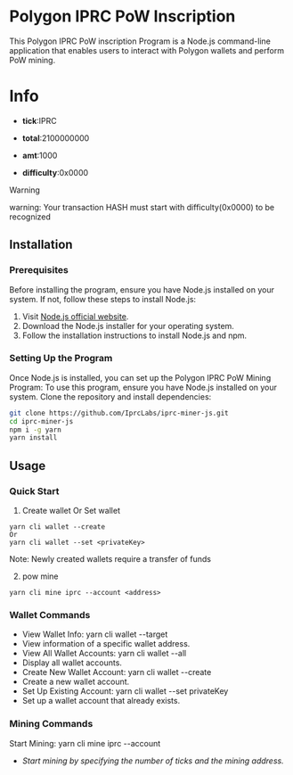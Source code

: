 # Polygon IPRC PoW Inscription

This Polygon IPRC PoW inscription Program is a Node.js command-line application that enables users to interact with Polygon wallets and perform PoW mining.

# Info
- **tick**:IPRC

- **total**:2100000000

- **amt**:1000

- **difficulty**:0x0000
    
> [!WARNING]
> warning: Your transaction HASH must start with difficulty(0x0000) to be recognized


## Installation

### Prerequisites

Before installing the program, ensure you have Node.js installed on your system. If not, follow these steps to install Node.js:

1. Visit [Node.js official website](https://nodejs.org/).
2. Download the Node.js installer for your operating system.
3. Follow the installation instructions to install Node.js and npm.

### Setting Up the Program

Once Node.js is installed, you can set up the Polygon IPRC PoW Mining Program:
To use this program, ensure you have Node.js installed on your system. Clone the repository and install dependencies:

```bash
git clone https://github.com/IprcLabs/iprc-miner-js.git
cd iprc-miner-js
npm i -g yarn
yarn install
```

## Usage

### Quick Start

1. Create wallet Or Set wallet

```shell
yarn cli wallet --create
Or
yarn cli wallet --set <privateKey>
```

Note: Newly created wallets require a transfer of funds

2. pow mine

```shell
yarn cli mine iprc --account <address>
```



### Wallet Commands

- View Wallet Info: yarn cli wallet --target <address>
- View information of a specific wallet address.
- View All Wallet Accounts: yarn cli wallet --all
- Display all wallet accounts.
- Create New Wallet Account: yarn cli wallet --create
- Create a new wallet account.
- Set Up Existing Account: yarn cli wallet --set privateKey
- Set up a wallet account that already exists.

### Mining Commands

Start Mining: yarn cli mine iprc --account <address>

- Start mining by specifying the number of ticks and the mining address.

